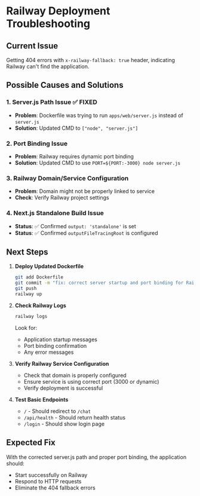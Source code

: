 # Railway Deployment Troubleshooting

## Current Issue

Getting 404 errors with `x-railway-fallback: true` header, indicating Railway can't find the application.

## Possible Causes and Solutions

### 1. Server.js Path Issue ✅ FIXED

- **Problem**: Dockerfile was trying to run `apps/web/server.js` instead of `server.js`
- **Solution**: Updated CMD to `["node", "server.js"]`

### 2. Port Binding Issue

- **Problem**: Railway requires dynamic port binding
- **Solution**: Updated CMD to use `PORT=${PORT:-3000} node server.js`

### 3. Railway Domain/Service Configuration

- **Problem**: Domain might not be properly linked to service
- **Check**: Verify Railway project settings

### 4. Next.js Standalone Build Issue

- **Status**: ✅ Confirmed `output: 'standalone'` is set
- **Status**: ✅ Confirmed `outputFileTracingRoot` is configured

## Next Steps

1. **Deploy Updated Dockerfile**

   ```bash
   git add Dockerfile
   git commit -m "fix: correct server startup and port binding for Railway"
   git push
   railway up
   ```

2. **Check Railway Logs**

   ```bash
   railway logs
   ```

   Look for:
   - Application startup messages
   - Port binding confirmation
   - Any error messages

3. **Verify Railway Service Configuration**
   - Check that domain is properly configured
   - Ensure service is using correct port (3000 or dynamic)
   - Verify deployment is successful

4. **Test Basic Endpoints**
   - `/` - Should redirect to `/chat`
   - `/api/health` - Should return health status
   - `/login` - Should show login page

## Expected Fix

With the corrected server.js path and proper port binding, the application should:

- Start successfully on Railway
- Respond to HTTP requests
- Eliminate the 404 fallback errors
